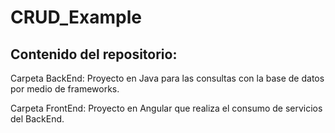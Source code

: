 # CRUD_Example

## Contenido del repositorio:

Carpeta BackEnd: Proyecto en Java para las consultas con la base de datos por medio de frameworks.

Carpeta FrontEnd: Proyecto en Angular que realiza el consumo de servicios del BackEnd.
